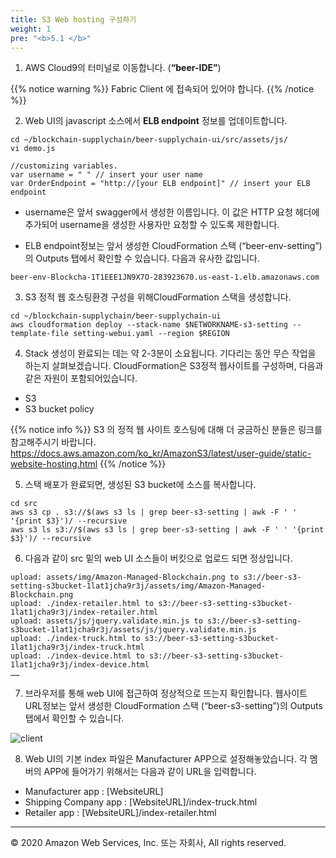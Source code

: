```yaml
---
title: S3 Web hosting 구성하기
weight: 1
pre: "<b>5.1 </b>"
---
```


1. AWS Cloud9의 터미널로 이동합니다. (**“beer-IDE”**)

{{% notice warning %}}
Fabric Client 에 접속되어 있어야 합니다. 
{{% /notice %}}

2. Web UI의 javascript 소스에서 **ELB endpoint** 정보를 업데이트합니다. 
```
cd ~/blockchain-supplychain/beer-supplychain-ui/src/assets/js/
vi demo.js
```

```
//customizing variables. 
var username = " " // insert your user name 
var OrderEndpoint = "http://[your ELB endpoint]" // insert your ELB endpoint
```

- username은 앞서 swagger에서 생성한 이름입니다. 이 값은 HTTP 요청 헤더에 추가되어 username을 생성한 사용자만 요청할 수 있도록 제한합니다.  

- ELB endpoint정보는 앞서 생성한 CloudFormation 스택 (“beer-env-setting”)의 Outputs 탭에서 확인할 수 있습니다. 다음과 유사한 값입니다. 

```
beer-env-Blockcha-1T1EEE1JN9X7O-283923670.us-east-1.elb.amazonaws.com	
```

3. S3 정적 웹 호스팅환경 구성을 위해CloudFormation 스택을 생성합니다. 
```
cd ~/blockchain-supplychain/beer-supplychain-ui
aws cloudformation deploy --stack-name $NETWORKNAME-s3-setting --template-file setting-webui.yaml --region $REGION
```

4. Stack 생성이 완료되는 데는 약 2-3분이 소요됩니다. 기다리는 동안 무슨 작업을 하는지 살펴보겠습니다. CloudFormation은 S3정적 웹사이트를 구성하며, 다음과 같은 자원이 포함되어있습니다. 

- S3
-	S3 bucket policy 

{{% notice info %}}
S3 의 정적 웹 사이트 호스팅에 대해 더 궁금하신 분들은 링크를 참고해주시기 바랍니다. 
https://docs.aws.amazon.com/ko_kr/AmazonS3/latest/user-guide/static-website-hosting.html
{{% /notice %}}

5. 스택 배포가 완료되면, 생성된 S3 bucket에 소스를 복사합니다. 
```
cd src 
aws s3 cp . s3://$(aws s3 ls | grep beer-s3-setting | awk -F ' ' '{print $3}')/ --recursive             
aws s3 ls s3://$(aws s3 ls | grep beer-s3-setting | awk -F ' ' '{print $3}')/ --recursive                                                                                        
```

6. 다음과 같이 src 밑의 web UI 소스들이 버킷으로 업로드 되면 정상입니다. 

```
upload: assets/img/Amazon-Managed-Blockchain.png to s3://beer-s3-setting-s3bucket-1lat1jcha9r3j/assets/img/Amazon-Managed-Blockchain.png
upload: ./index-retailer.html to s3://beer-s3-setting-s3bucket-1lat1jcha9r3j/index-retailer.html
upload: assets/js/jquery.validate.min.js to s3://beer-s3-setting-s3bucket-1lat1jcha9r3j/assets/js/jquery.validate.min.js
upload: ./index-truck.html to s3://beer-s3-setting-s3bucket-1lat1jcha9r3j/index-truck.html
upload: ./index-device.html to s3://beer-s3-setting-s3bucket-1lat1jcha9r3j/index-device.html
……
```

7. 브라우저를 통해 web UI에 접근하여 정상적으로 뜨는지 확인합니다. 웹사이트 URL정보는 앞서 생성한 CloudFormation 스택 (“beer-s3-setting”)의 Outputs 탭에서 확인할 수 있습니다. 

![client](/lab6/images/s3_1.png)

8. Web UI의 기본 index 파일은 Manufacturer APP으로 설정해놓았습니다.  각 멤버의 APP에 들어가기 위해서는 다음과 같이 URL을 입력합니다. 

- Manufacturer app : [WebsiteURL]
- Shipping Company app : [WebsiteURL]/index-truck.html
- Retailer app : [WebsiteURL]/index-retailer.html



---
© 2020 Amazon Web Services, Inc. 또는 자회사, All rights reserved.
